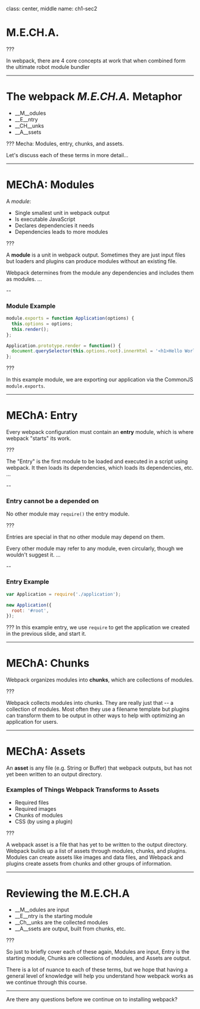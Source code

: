 class: center, middle
name: ch1-sec2

# M.E.CH.A.

???

In webpack, there are 4 core concepts at work that when combined form the ultimate robot module bundler

---

# The webpack _M.E.CH.A._ Metaphor

- __M__odules
- __E__ntry
- __CH__unks
- __A__ssets

???
Mecha: Modules, entry, chunks, and assets.

Let's discuss each of these terms in more detail...

---

# MEChA: Modules

A _module_:

- Single smallest unit in webpack output
- Is executable JavaScript
- Declares dependencies it needs
- Dependencies leads to more modules

???

A __module__ is a unit in webpack output. Sometimes they are just input files
but loaders and plugins can produce modules without an existing file.

Webpack determines from the module any dependencies and includes them as
modules. ...

--

### Module Example

```javascript
module.exports = function Application(options) {
  this.options = options;
  this.render();
};

Application.prototype.render = function() {
  document.querySelector(this.options.root).innerHtml = '<h1>Hello World</h1>';
};
```

???

In this example module, we are exporting our application via the CommonJS
`module.exports`.

---

# MEChA: Entry

Every webpack configuration must contain an __entry__ module, which is where webpack "starts" its work.

???

The "Entry" is the first module to be loaded and executed in a script using
webpack. It then loads its dependencies, which loads its dependencies, etc. ...

--

### Entry **cannot** be a depended on

No other module may `require()` the entry module.

???

Entries are special in that no other module may depend on them.

Every other module may refer to any module, even circularly, though we wouldn't
suggest it. ...

--

### Entry Example

```javascript
var Application = require('./application');

new Application({
  root: '#root',
});
```

???
In this example entry, we use `require` to get the application we created in the previous slide, and start it.

---

# MEChA: Chunks

Webpack organizes modules into __chunks__, which are collections of modules.

???

Webpack collects modules into chunks. They are really just that -- a collection of modules. Most often they use a filename template but plugins can transform them to be output in other ways to help with optimizing an application for users.

---

# MEChA: Assets

An __asset__ is any file (e.g. String or Buffer) that webpack outputs, but has not yet been written to an output directory.

### Examples of Things Webpack Transforms to Assets

- Required files
- Required images
- Chunks of modules
- CSS (by using a plugin)

???

A webpack asset is a file that has yet to be written to the output directory. Webpack builds up a list of assets through modules, chunks, and plugins. Modules can create assets like images and data files, and Webpack and plugins create assets from chunks and other groups of information.

---

# Reviewing the M.E.CH.A

- __M__odules are input
- __E__ntry is the starting module
- __Ch__unks are the collected modules
- __A__ssets are output, built from chunks, etc.

???

So just to briefly cover each of these again, Modules are input, Entry is the starting module, Chunks are collections of modules, and Assets are output.

There is a lot of nuance to each of these terms, but we hope that having a general level of knowledge will help you understand how webpack works as we continue through this course.

-------

Are there any questions before we continue on to installing webpack?
